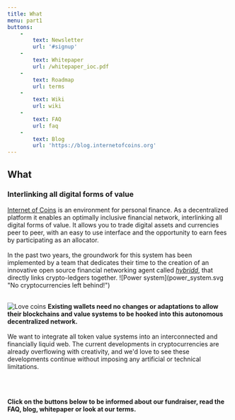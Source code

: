 ```yaml
---
title: What
menu: part1
buttons:
    -
        text: Newsletter
        url: '#signup'
    -
        text: Whitepaper
        url: /whitepaper_ioc.pdf
    -
        text: Roadmap
        url: terms
    -
        text: Wiki
        url: wiki
    -
        text: FAQ
        url: faq
    -
        text: Blog
        url: 'https://blog.internetofcoins.org'
---
```


## What
### Interlinking all digital forms of value

<span class="column-left">
<a href="https://internetofcoins.org" target="_blank">Internet of Coins</a> is an environment for personal finance. As a decentralized platform it enables an optimally inclusive financial network, interlinking all digital forms of value. It allows you to trade digital assets and currencies peer to peer, with an easy to use interface and the opportunity to earn fees by participating as an allocator.<br><br>In the past two years, the groundwork for this system has been implemented by a team that dedicates their time to the creation of an innovative open source financial networking agent called <a href="https://github.com/internetofcoins/hybridd" target="_blank"><i>hybridd</i></a>, that directly links crypto-ledgers together.
</span><span class="column-right small" style="height: 13em;"> ![Power system](power_system.svg "No cryptocurrencies left behind!") </span>
<br><br>

<span class="column-left small" style="height: 13em;"> ![Love coins](love_coins.svg "Users love different coins, and should have the freedom to choose.") </span><span class="column-right">
<b>Existing wallets need no changes or adaptations to allow their blockchains and value systems to be hooked into this autonomous decentralized network.</b><br><br>We want to integrate all token value systems into an interconnected and financially liquid web. The current developments in cryptocurrencies are already overflowing with creativity, and we'd love to see these developments continue without imposing any artificial or technical limitations.
</span>

<br><br>

<b>Click on the buttons below to be informed about our fundraiser, read the FAQ, blog, whitepaper or look at our terms.</b>


